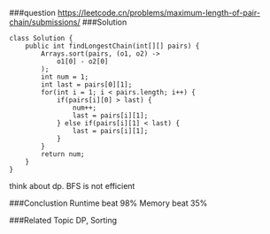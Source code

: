 ###question
https://leetcode.cn/problems/maximum-length-of-pair-chain/submissions/
###Solution
```
class Solution {
    public int findLongestChain(int[][] pairs) {
        Arrays.sort(pairs, (o1, o2) -> 
            o1[0] - o2[0]
        );
        int num = 1;
        int last = pairs[0][1];
        for(int i = 1; i < pairs.length; i++) {
            if(pairs[i][0] > last) {
                num++;
                last = pairs[i][1];
            } else if(pairs[i][1] < last) {
                last = pairs[i][1];
            }
        }
        return num;
    }
}
```
think about dp. BFS is not efficient

###Conclustion
Runtime beat 98%
Memory beat 35%

###Related Topic
DP, Sorting
